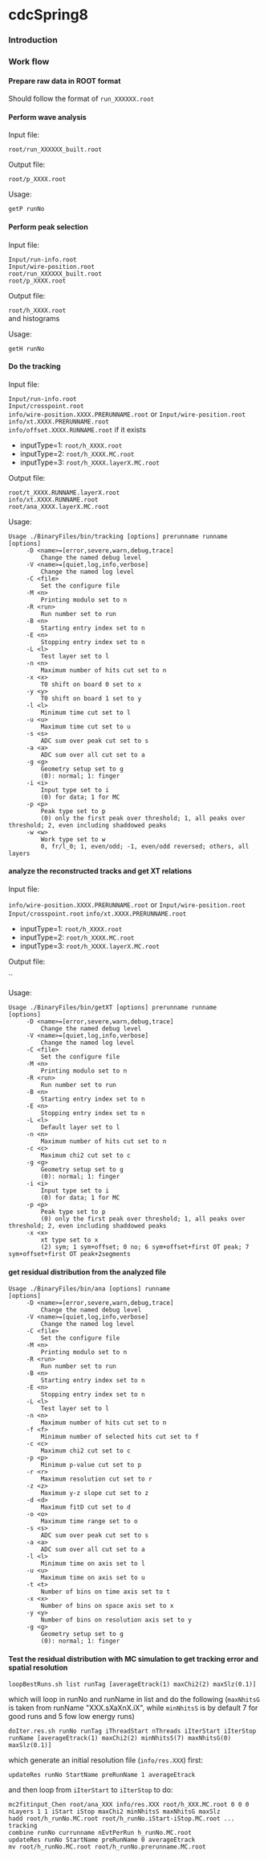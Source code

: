 # cdcSpring8

### Introduction

### Work flow

#### Prepare raw data in ROOT format

Should follow the format of `run_XXXXXX.root`

#### Perform wave analysis

Input file:

`root/run_XXXXXX_built.root`

Output file:

`root/p_XXXX.root`

Usage:

```
getP runNo
```

#### Perform peak selection

Input file:

`Input/run-info.root`  
`Input/wire-position.root`  
`root/run_XXXXXX_built.root`  
`root/p_XXXX.root`  

Output file:

`root/h_XXXX.root`  
and histograms

Usage:

```
getH runNo
```

#### Do the tracking

Input file:

`Input/run-info.root`  
`Input/crosspoint.root`  
`info/wire-position.XXXX.PRERUNNAME.root` or `Input/wire-position.root`  
`info/xt.XXXX.PRERUNNAME.root`  
`info/offset.XXXX.RUNNAME.root` if it exists  
* inputType=1: `root/h_XXXX.root`
* inputType=2: `root/h_XXXX.MC.root`
* inputType=3: `root/h_XXXX.layerX.MC.root`

Output file:

`root/t_XXXX.RUNNAME.layerX.root`  
`info/xt.XXXX.RUNNAME.root`  
`root/ana_XXXX.layerX.MC.root`  

Usage:

```
Usage ./BinaryFiles/bin/tracking [options] prerunname runname
[options]
	 -D <name>=[error,severe,warn,debug,trace]
		 Change the named debug level
	 -V <name>=[quiet,log,info,verbose]
		 Change the named log level
	 -C <file>
		 Set the configure file
	 -M <n>
		 Printing modulo set to n
	 -R <run>
		 Run number set to run
	 -B <n>
		 Starting entry index set to n
	 -E <n>
		 Stopping entry index set to n
	 -L <l>
		 Test layer set to l
	 -n <n>
		 Maximum number of hits cut set to n
	 -x <x>
		 T0 shift on board 0 set to x
	 -y <y>
		 T0 shift on board 1 set to y
	 -l <l>
		 Minimum time cut set to l
	 -u <u>
		 Maximum time cut set to u
	 -s <s>
		 ADC sum over peak cut set to s
	 -a <a>
		 ADC sum over all cut set to a
	 -g <g>
		 Geometry setup set to g
		 (0): normal; 1: finger
	 -i <i>
		 Input type set to i
		 (0) for data; 1 for MC
	 -p <p>
		 Peak type set to p
		 (0) only the first peak over threshold; 1, all peaks over threshold; 2, even including shaddowed peaks
	 -w <w>
		 Work type set to w
		 0, fr/l_0; 1, even/odd; -1, even/odd reversed; others, all layers
```

#### analyze the reconstructed tracks and get XT relations

Input file:

`info/wire-position.XXXX.PRERUNNAME.root` or `Input/wire-position.root`
`Input/crosspoint.root`
`info/xt.XXXX.PRERUNNAME.root`
* inputType=1: `root/h_XXXX.root`
* inputType=2: `root/h_XXXX.MC.root`
* inputType=3: `root/h_XXXX.layerX.MC.root`

Output file:

``

Usage:

```
Usage ./BinaryFiles/bin/getXT [options] prerunname runname
[options]
	 -D <name>=[error,severe,warn,debug,trace]
		 Change the named debug level
	 -V <name>=[quiet,log,info,verbose]
		 Change the named log level
	 -C <file>
		 Set the configure file
	 -M <n>
		 Printing modulo set to n
	 -R <run>
		 Run number set to run
	 -B <n>
		 Starting entry index set to n
	 -E <n>
		 Stopping entry index set to n
	 -L <l>
		 Default layer set to l
	 -n <n>
		 Maximum number of hits cut set to n
	 -c <c>
		 Maximum chi2 cut set to c
	 -g <g>
		 Geometry setup set to g
		 (0): normal; 1: finger
	 -i <i>
		 Input type set to i
		 (0) for data; 1 for MC
	 -p <p>
		 Peak type set to p
		 (0) only the first peak over threshold; 1, all peaks over threshold; 2, even including shaddowed peaks
	 -x <x>
		 xt type set to x
		 (2) sym; 1 sym+offset; 0 no; 6 sym+offset+first OT peak; 7 sym+offset+first OT peak+2segments
```

#### get residual distribution from the analyzed file

```
Usage ./BinaryFiles/bin/ana [options] runname
[options]
	 -D <name>=[error,severe,warn,debug,trace]
		 Change the named debug level
	 -V <name>=[quiet,log,info,verbose]
		 Change the named log level
	 -C <file>
		 Set the configure file
	 -M <n>
		 Printing modulo set to n
	 -R <run>
		 Run number set to run
	 -B <n>
		 Starting entry index set to n
	 -E <n>
		 Stopping entry index set to n
	 -L <l>
		 Test layer set to l
	 -n <n>
		 Maximum number of hits cut set to n
	 -f <f>
		 Minimum number of selected hits cut set to f
	 -c <c>
		 Maximum chi2 cut set to c
	 -p <p>
		 Minimum p-value cut set to p
	 -r <r>
		 Maximum resolution cut set to r
	 -z <z>
		 Maximum y-z slope cut set to z
	 -d <d>
		 Maximum fitD cut set to d
	 -o <o>
		 Maximum time range set to o
	 -s <s>
		 ADC sum over peak cut set to s
	 -a <a>
		 ADC sum over all cut set to a
	 -l <l>
		 Minimum time on axis set to l
	 -u <u>
		 Maximum time on axis set to u
	 -t <t>
		 Number of bins on time axis set to t
	 -x <x>
		 Number of bins on space axis set to x
	 -y <y>
		 Number of bins on resolution axis set to y
	 -g <g>
		 Geometry setup set to g
		 (0): normal; 1: finger
```

#### Test the residual distribution with MC simulation to get tracking error and spatial resolution

```
loopBestRuns.sh list runTag [averageEtrack(1) maxChi2(2) maxSlz(0.1)]
```
which will loop in runNo and runName in list and do the following (`maxNhitsG` is taken from runName "XXX.sXaXnX.iX", while `minNhitsS` is by default 7 for good runs and 5 fow low energy runs)

```
doIter.res.sh runNo runTag iThreadStart nThreads iIterStart iIterStop runName [averageEtrack(1) maxChi2(2) minNhitsS(7) maxNhitsG(0) maxSlz(0.1)]
```

which generate an initial resolution file (`info/res.XXX`) first:

```
updateRes runNo StartName preRunName 1 averageEtrack
```

and then loop from `iIterStart` to `iIterStop` to do:

```
mc2fitinput_Chen root/ana_XXX info/res.XXX root/h_XXX.MC.root 0 0 0 nLayers 1 1 iStart iStop maxChi2 minNhitsS maxNhitsG maxSlz
hadd root/h_runNo.MC.root root/h_runNo.iStart-iStop.MC.root ...
tracking
combine runNo currunname nEvtPerRun h_runNo.MC.root
updateRes runNo StartName preRunName 0 averageEtrack
mv root/h_runNo.MC.root root/h_runNo.prerunname.MC.root
```
